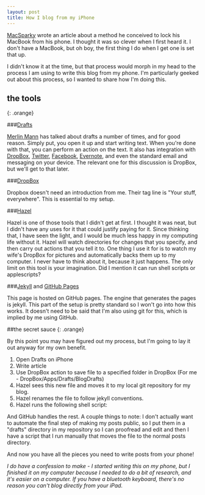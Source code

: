 ```yaml
---
layout: post
title: How I blog from my iPhone
---
```


[MacSparky](http://macsparky.com/blog/2013/5/put-your-mac-to-sleep-with-ios-drafts) wrote an article about a method he conceived to lock his MacBook from his phone. I thought it was so clever when I first heard it. I don't have a MacBook, but oh boy, the first thing I do when I get one is set that up. 

I didn't know it at the time, but that process would morph in my head to the process I am using to write this blog from my phone. I'm particularly geeked out about this process, so I wanted to share how I'm doing this.

## the tools
 {: .orange}

###[Drafts](http://agiletortoise.com/drafts/)

[Merlin Mann](merlinmann.com) has talked about drafts a number of times, and for
good reason. Simply put, you open it up and start writing text. When you're done
with that, you can perform an action on the text. It also has integration with
[DropBox](http://dropbox.com), [Twitter](http://twitter.com), [Facebook](http://facebook.com),
[Evernote](http://evernote.com), and even the standard email and messaging on your
device. The relevant one for this discussion is DropBox, but we'll get to that
later.

###[DropBox](http://dropbox.com)

Dropbox doesn't need an introduction from me. Their tag line is "Your stuff,
everywhere". This is essential to my setup.

###[Hazel](http://noodlesoft.com/hazel.php)

Hazel is one of those tools that I didn't get at first. I thought it was neat,
but I didn't have any uses for it that could justify paying for it. Since
thinking that, I have seen the light, and I would be much less happy in my
computing life without it. Hazel will watch directories for changes that you
specify, and then carry out actions that you tell it to. One thing I use it for
is to watch my wife's DropBox for pictures and automatically backs them up to my
computer. I never have to think about it, because it just happens. The only
limit on this tool is your imagination. Did I mention it can run shell scripts
or applescripts?

###[Jekyll](http://jekyllrb.com) and [GitHub Pages](http://pages.github.com/)

This page is hosted on GitHub pages. The engine that generates the pages is
jekyll. This part of the setup is pretty standard so I won't go into how this
works. It doesn't need to be said that I'm also using git for this, which is
implied by me using GitHub.

##the secret sauce
 {: .orange}

By this point you may have figured out my process, but I'm going to lay it out
anyway for my own benefit.

1. Open Drafts on iPhone
2. Write article
3. Use DropBox action to save file to a specified folder in DropBox (For me -
   DropBox/Apps/Drafts/BlogDrafts)
4. Hazel sees this new file and moves it to my local git repository for my blog.
5. Hazel renames the file to follow jekyll conventions.
6. Hazel runs the following shell script:

<script src="https://gist.github.com/z3roshot/6200811.js"></script>

And GitHub handles the rest.
A couple things to note: I don't actually want to automate the final step of
making my posts public, so I put them in a "drafts" directory in my repository
so I can proofread and edit and then I have a script that I run manually that
moves the file to the normal posts directory.

And now you have all the pieces you need to write posts from your phone!

_I do have a confession to make - I started writing this on my phone, but I
finished it on my computer because I needed to do a bit of research, and it's
easier on a computer. If you have a bluetooth keyboard, there's no reason you
can't blog directly from your iPad._
